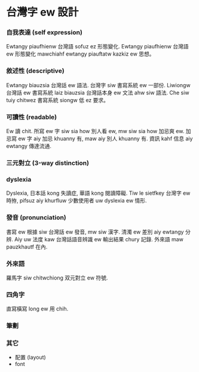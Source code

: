 # 台灣字 ew 設計

### 自我表達 (self expression)

Ewtangy piaufhienw 台灣語 sofuz ez 形態變化. Ewtangy piaufhienw 台灣語 ew 形態變化 mawchiahf ewtangy piauftatw kazkiz ew 思想。

### 敘述性 (descriptive)

Ewtangy biauzsia 台灣話 ew 語法. 台灣字 siw 書寫系統 ew 一部份. Liwiongw 台灣話 ew 書寫系統 laiz biauzsia 台灣話本身 ew 文法 ahw siw 語法. Che siw tuiy chitwez 書寫系統 siongw 低 ez 要求。

### 可讀性 (readable)

Ew 讀 chit. 所寫 ew 字 siw sia how 別人看 ew, mw siw sia how 加忌爽 ew. 加忌寫 ew 字 aiy 加忌 khuanny 有, maw aiy 別人 khuanny 有. 資訊 kahf 信息 aiy ewtangy 傳達流通.

### 三元對立 (3-way distinction)

### dyslexia

Dyslexia, 日本話 kong 失讀症, 華語 kong 閱讀障礙. Tiw le sietfkey 台灣字 ew 時拵, pifsuz aiy khurfluw 少數使用者 uw dyslexia ew 情形.

### 發音 (pronunciation)

書寫 ew 根據 siw 台灣話 ew 發音, mw siw 漢字. 清濁 ew 差別 aiy ewtangy 分辨. Aiy uw 法度 kaw 台灣話語音辨識 ew 輸出結果 chury 記錄. 外來語 maw pauzkhautf 在內.

### 外來語

羅馬字 siw chitwchiong 双元對立 ew 符號.

### 四角字

直寫橫寫 long ew 用 chih.

### 筆劃

### 其它

* 配置 (layout)
* font
